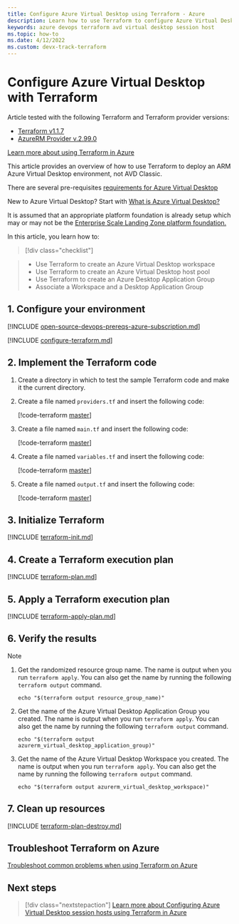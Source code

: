 ```yaml
---
title: Configure Azure Virtual Desktop using Terraform - Azure
description: Learn how to use Terraform to configure Azure Virtual Desktop with Terraform
keywords: azure devops terraform avd virtual desktop session host
ms.topic: how-to
ms.date: 4/12/2022
ms.custom: devx-track-terraform
---
```


# Configure Azure Virtual Desktop with Terraform

Article tested with the following Terraform and Terraform provider versions:

- [Terraform v1.1.7](https://releases.hashicorp.com/terraform/)
- [AzureRM Provider v.2.99.0](https://registry.terraform.io/providers/hashicorp/azurerm/latest/docs)

[Learn more about using Terraform in Azure](/azure/terraform)

This article provides an overview of how to use Terraform to deploy an ARM Azure Virtual Desktop environment, not AVD Classic.

There are several pre-requisites [requirements for Azure Virtual Desktop](../../azure-docs/virtual-desktop/overview#requirements)

New to Azure Virtual Desktop? Start with [What is Azure Virtual Desktop?](../../azure-docs/azure/virtual-desktop/overview#requirements)

It is assumed that an appropriate platform foundation is already setup which may or may not be the [Enterprise Scale Landing Zone platform foundation.](../../azure-docs/azure/cloud-adoption-framework/ready/enterprise-scale/implementation#reference-implementation)

In this article, you learn how to:
> [!div class="checklist"]

> - Use Terraform to create an Azure Virtual Desktop workspace
> - Use Terraform to create an Azure Virtual Desktop host pool
> - Use Terraform to create an Azure Desktop Application Group
> - Associate a Workspace and a Desktop Application Group

## 1. Configure your environment

[!INCLUDE [open-source-devops-prereqs-azure-subscription.md](../includes/open-source-devops-prereqs-azure-subscription.md)]

[!INCLUDE [configure-terraform.md](includes/configure-terraform.md)]

## 2. Implement the Terraform code

1. Create a directory in which to test the sample Terraform code and make it the current directory.

1. Create a file named `providers.tf` and insert the following code:

    [!code-terraform [master](../../terraform_samples/quickstart/101-azure-virtual-desktop-configure/providers.tf)]

1. Create a file named `main.tf` and insert the following code:

    [!code-terraform [master](../../terraform_samples/quickstart/101-azure-virtual-desktop-configure/main.tf)]

1. Create a file named `variables.tf` and insert the following code:

    [!code-terraform [master](../../terraform_samples/quickstart/101-azure-virtual-desktop-configure/variables.tf)]

1. Create a file named `output.tf` and insert the following code:

    [!code-terraform [master](../../terraform_samples/quickstart/101-azure-virtual-desktop-configure/output.tf)]

## 3. Initialize Terraform

[!INCLUDE [terraform-init.md](includes/terraform-init.md)]

## 4. Create a Terraform execution plan

[!INCLUDE [terraform-plan.md](includes/terraform-plan.md)]

## 5. Apply a Terraform execution plan

[!INCLUDE [terraform-apply-plan.md](includes/terraform-apply-plan.md)]

## 6. Verify the results

> [!NOTE]

1. Get the randomized resource group name. The name is output when you run `terraform apply`. You can also get the name by running the following `terraform output` command.

    ```console
    echo "$(terraform output resource_group_name)"
    ```

1. Get the name of the Azure Virtual Desktop Application Group you created. The name is output when you run `terraform apply`. You can also get the name by running the following `terraform output` command.

    ```console
    echo "$(terraform output azurerm_virtual_desktop_application_group)"
    ```

1. Get the name of the Azure Virtual Desktop Workspace you created. The name is output when you run `terraform apply`. You can also get the name by running the following `terraform output` command.

    ```console
    echo "$(terraform output azurerm_virtual_desktop_workspace)"
    ```

## 7. Clean up resources

[!INCLUDE [terraform-plan-destroy.md](includes/terraform-plan-destroy.md)]

## Troubleshoot Terraform on Azure

[Troubleshoot common problems when using Terraform on Azure](troubleshoot.md)

## Next steps

> [!div class="nextstepaction"]
> [Learn more about Configuring Azure Virtual Desktop session hosts using Terraform in Azure](/articles/terraform/create-avd-session-host.md)
